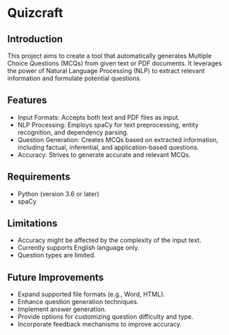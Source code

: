 # Quizcraft

## Introduction
This project aims to create a tool that automatically generates Multiple Choice Questions (MCQs) from given text or PDF documents. It leverages the power of Natural Language Processing (NLP) to extract relevant information and formulate potential questions.

## Features
+ Input Formats: Accepts both text and PDF files as input.
+ NLP Processing: Employs spaCy for text preprocessing, entity recognition, and dependency parsing.
+ Question Generation: Creates MCQs based on extracted information, including factual, inferential, and application-based questions.
+ Accuracy: Strives to generate accurate and relevant MCQs.

## Requirements
+ Python (version 3.6 or later)
+ spaCy


## Limitations
+ Accuracy might be affected by the complexity of the input text.
+ Currently supports English language only.
+ Question types are limited.

## Future Improvements
+ Expand supported file formats (e.g., Word, HTML).
+ Enhance question generation techniques.
+ Implement answer generation.
+ Provide options for customizing question difficulty and type.
+ Incorporate feedback mechanisms to improve accuracy.

